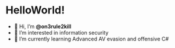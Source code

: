 <h1>HelloWorld!</h1>

- 👋 Hi, I’m **@on3rule2kill**
- 👀 I’m interested in information security
- 🌱 I’m currently learning Advanced AV evasion and offensive C#


<!---
on3rule2kill/on3rule2kill is a ✨ special ✨ repository because its `README.md` (this file) appears on your GitHub profile.
You can click the Preview link to take a look at your changes.
--->
